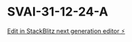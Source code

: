 # SVAI-31-12-24-A

[Edit in StackBlitz next generation editor ⚡️](https://stackblitz.com/~/github.com/asimbaa/SVAI-31-12-24-A)